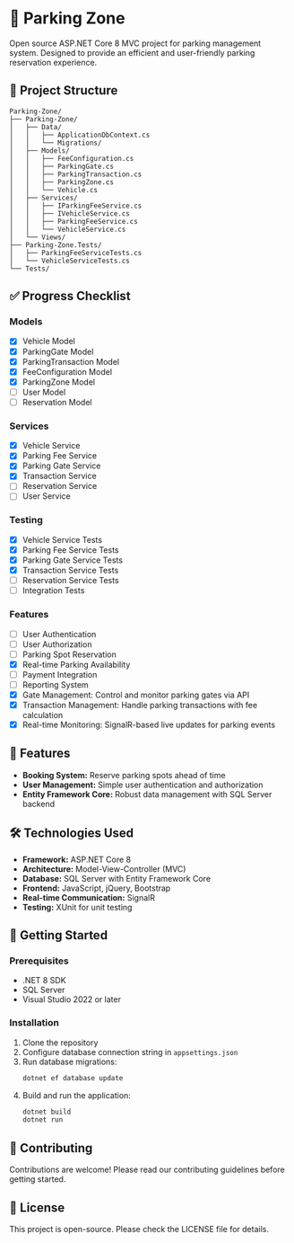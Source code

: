 # 🚗 Parking Zone

Open source ASP.NET Core 8 MVC project for parking management system. Designed to provide an efficient and user-friendly parking reservation experience.

## 📁 Project Structure

```
Parking-Zone/
├── Parking-Zone/
│   ├── Data/
│   │   ├── ApplicationDbContext.cs
│   │   └── Migrations/
│   ├── Models/
│   │   ├── FeeConfiguration.cs
│   │   ├── ParkingGate.cs
│   │   ├── ParkingTransaction.cs
│   │   ├── ParkingZone.cs
│   │   └── Vehicle.cs
│   ├── Services/
│   │   ├── IParkingFeeService.cs
│   │   ├── IVehicleService.cs
│   │   ├── ParkingFeeService.cs
│   │   └── VehicleService.cs
│   └── Views/
├── Parking-Zone.Tests/
│   ├── ParkingFeeServiceTests.cs
│   └── VehicleServiceTests.cs
└── Tests/
```

## ✅ Progress Checklist

### Models
- [x] Vehicle Model
- [x] ParkingGate Model
- [x] ParkingTransaction Model
- [x] FeeConfiguration Model
- [x] ParkingZone Model
- [ ] User Model
- [ ] Reservation Model

### Services
- [x] Vehicle Service
- [x] Parking Fee Service
- [x] Parking Gate Service
- [x] Transaction Service
- [ ] Reservation Service
- [ ] User Service

### Testing
- [x] Vehicle Service Tests
- [x] Parking Fee Service Tests
- [x] Parking Gate Service Tests
- [x] Transaction Service Tests
- [ ] Reservation Service Tests
- [ ] Integration Tests

### Features
- [ ] User Authentication
- [ ] User Authorization
- [ ] Parking Spot Reservation
- [x] Real-time Parking Availability
- [ ] Payment Integration
- [ ] Reporting System
- [x] Gate Management: Control and monitor parking gates via API
- [x] Transaction Management: Handle parking transactions with fee calculation
- [x] Real-time Monitoring: SignalR-based live updates for parking events

## 🌟 Features

- **Booking System:** Reserve parking spots ahead of time
- **User Management:** Simple user authentication and authorization
- **Entity Framework Core:** Robust data management with SQL Server backend

## 🛠 Technologies Used

- **Framework:** ASP.NET Core 8
- **Architecture:** Model-View-Controller (MVC)
- **Database:** SQL Server with Entity Framework Core
- **Frontend:** JavaScript, jQuery, Bootstrap
- **Real-time Communication:** SignalR
- **Testing:** XUnit for unit testing

## 🚀 Getting Started

### Prerequisites

- .NET 8 SDK
- SQL Server
- Visual Studio 2022 or later

### Installation

1. Clone the repository
2. Configure database connection string in `appsettings.json`
3. Run database migrations:
   ```bash
   dotnet ef database update
   ```
4. Build and run the application:
   ```bash
   dotnet build
   dotnet run
   ```

## 🤝 Contributing

Contributions are welcome! Please read our contributing guidelines before getting started.

## 📄 License

This project is open-source. Please check the LICENSE file for details.